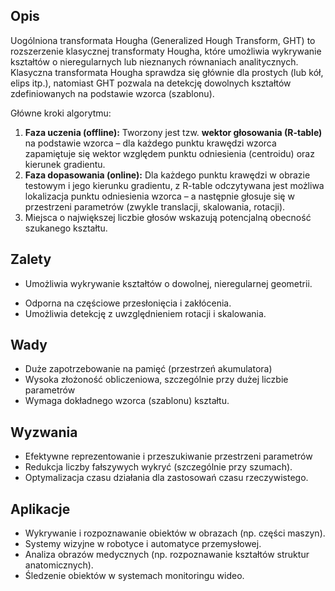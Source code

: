 ## Opis
Uogólniona transformata Hougha (Generalized Hough Transform, GHT) to rozszerzenie klasycznej transformaty Hougha, które umożliwia wykrywanie kształtów o nieregularnych lub nieznanych równaniach analitycznych. Klasyczna transformata Hougha sprawdza się głównie dla prostych (lub kół, elips itp.), natomiast GHT pozwala na detekcję dowolnych kształtów zdefiniowanych na podstawie wzorca (szablonu).

Główne kroki algorytmu:
1. **Faza uczenia (offline):** Tworzony jest tzw. **wektor głosowania (R-table)** na podstawie wzorca – dla każdego punktu krawędzi wzorca zapamiętuje się wektor względem punktu odniesienia (centroidu) oraz kierunek gradientu.
2. **Faza dopasowania (online):** Dla każdego punktu krawędzi w obrazie testowym i jego kierunku gradientu, z R-table odczytywana jest możliwa lokalizacja punktu odniesienia wzorca – a następnie głosuje się w przestrzeni parametrów (zwykle translacji, skalowania, rotacji).
3. Miejsca o największej liczbie głosów wskazują potencjalną obecność szukanego kształtu.

## Zalety
* Umożliwia wykrywanie kształtów o dowolnej, nieregularnej geometrii.
- Odporna na częściowe przesłonięcia i zakłócenia.
- Umożliwia detekcję z uwzględnieniem rotacji i skalowania.

## Wady
- Duże zapotrzebowanie na pamięć (przestrzeń akumulatora)
- Wysoka złożoność obliczeniowa, szczególnie przy dużej liczbie parametrów
- Wymaga dokładnego wzorca (szablonu) kształtu.

## Wyzwania
- Efektywne reprezentowanie i przeszukiwanie przestrzeni parametrów
- Redukcja liczby fałszywych wykryć (szczególnie przy szumach).
- Optymalizacja czasu działania dla zastosowań czasu rzeczywistego.

## Aplikacje
- Wykrywanie i rozpoznawanie obiektów w obrazach (np. części maszyn).
- Systemy wizyjne w robotyce i automatyce przemysłowej.
- Analiza obrazów medycznych (np. rozpoznawanie kształtów struktur anatomicznych).
- Śledzenie obiektów w systemach monitoringu wideo.